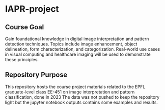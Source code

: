 # IAPR-project

## Course Goal
Gain foundational knowledge in digital image interpretation and pattern detection techniques. Topics include image enhancement, object delineation, form characterization, and categorization. Real-world use cases in visual computing and healthcare imaging will be used to demonstrate these principles.

## Repository Purpose
This repository hosts the course project materials related to the EPFL graduate-level class EE-451 on image interpretation and pattern classification, done in 2023
The data was not pushed to keep the repository light but the jupyter notebook outputs contains some examples and results.
